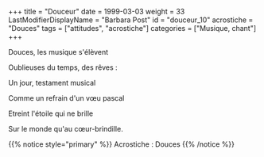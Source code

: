 +++
title = "Douceur"
date = 1999-03-03
weight = 33
LastModifierDisplayName = "Barbara Post"
id = "douceur_10"
acrostiche = "Douces"
tags = ["attitudes", "acrostiche"]
categories = ["Musique, chant"]
+++

Douces, les musique s'élèvent

Oublieuses du temps, des rêves :

Un jour, testament musical

Comme un refrain d'un vœu pascal

Etreint l'étoile qui ne brille

Sur le monde qu'au cœur-brindille.

{{% notice style="primary" %}}
Acrostiche : Douces
{{% /notice %}}
